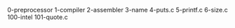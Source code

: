  0-preprocessor
 1-compiler
 2-assembler
 3-name
 4-puts.c
 5-printf.c 
 6-size.c
 100-intel 
 101-quote.c
